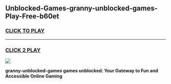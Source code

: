 
## Unblocked-Games-granny-unblocked-games-Play-Free-b60et
<h3>
<a href="https://premium76.site?title=granny-unblocked-games&ref=23A">CLICK TO PLAY</a></h3>
<hr>

<h3>
<a href="https://premium76.site?title=granny-unblocked-games&ref=23A">CLICK 2 PLAY</a>
  
</h3>

<a href="https://premium76.site?title=granny-unblocked-games&ref=23A"><img src="https://clearcache.store/games.png"></a>


**granny-unblocked-games games unblocked: Your Gateway to Fun and Accessible Online Gaming**
